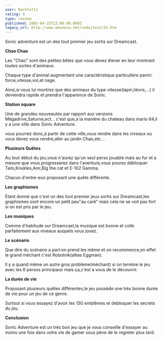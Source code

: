 ```yaml
---
user: Darkfaltz
rating: 4
type: review
published: 2003-04-25T22:00:00.000Z
legacy_url: http://www.emunova.net/veda/test/24.htm
---
```

Sonic adventure est un des tout premier jeu sortis sur Dreamcast.  

  

**Chao Chao**  

Les "Chao" sont des petites bêtes que vous devez élever en leur montrant toutes sortes d'animaux.  

Chaque type d'animal augmentant une caractéristique particulière parmi: force,vitesse,vol,et nage.  

Ainsi,si vous lui montrez que des animaux du type vitesse(lapin,lièvre,...) il deviendra rapide et prendra l'apparence de Sonic.  

  

**Station square**  

Une de grandes nouveautés par rapport aux versions Mégadrive,Saturne,ect... c'est que,à la manière du chateau dans mario 64,il y a une ville dans Sonic Adventure.  

vous pourrez donc,à partir de cette ville,vous rendre dans les niveaux ou vous devez vous rendre,aller au jardin Chao,etc...  

  

**Plusieurs Quêtes**  

Au tout début du jeu,vous n'aurez qu'un seul perso jouable mais au fur et a mesure que vous progresserez dans l'aventure,vous pourez débloquer Tails,Knukles,Ami,Big the cat et E-102 Gamma.  

Chacun d'entre-eux proposant une quête différente.  

  

**Les graphismes**  

Etant donné que c'est un des tout premier jeux sortis sur Dreamcast,les graphismes sont encore un petit peu"au caré" mais cela ne se voit pas fort si on est pris par le jeu.  

  

**Les musiques**  

Comme d'habitude sur Dreamcast,la musique est bonne et colle parfaitement aux niveaux auquels vous jouez.  

  

**Le scénario**  

Que dire du scénario a part:on prend les même et on recommence,en effet le grand méchant c'est Robotnik(allias Eggman).  

Il y a quand même un autre gros problème(méchant) si on termine le jeu avec les 6 persos principaux mais ça,c'est a vous de le découvrir.  

  

**La durée de vie**  

Proposant plusieurs quêtes différentes,le jeu possède une très bonne durée de vie pour un jeu de ce genre.  

Surtout si vous essayez d'avoir les 130 emblêmes et debloquer les secrets du jeu.  

  

**Conclusion**  

Sonic Adventure est un très bon jeu que je vous conseille d'essayer au moins une fois dans votre vie de gamer sous pène de le regreter plus tard.